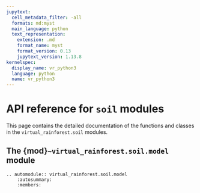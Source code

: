 ```yaml
---
jupytext:
  cell_metadata_filter: -all
  formats: md:myst
  main_language: python
  text_representation:
    extension: .md
    format_name: myst
    format_version: 0.13
    jupytext_version: 1.13.8
kernelspec:
  display_name: vr_python3
  language: python
  name: vr_python3
---
```


# API reference for `soil` modules

This page contains the detailed documentation of the functions and classes in the
`virtual_rainforest.soil` modules.

## The {mod}`~virtual_rainforest.soil.model` module

```{eval-rst}
.. automodule:: virtual_rainforest.soil.model
    :autosummary:
    :members:
```
